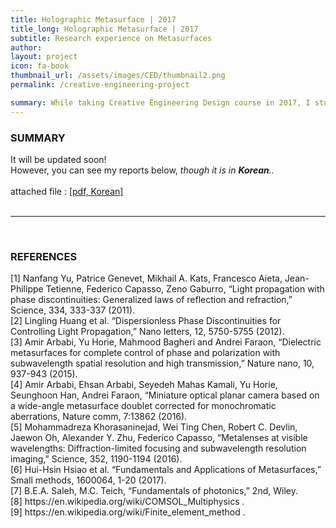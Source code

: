 ```yaml
---
title: Holographic Metasurface | 2017
title_long: Holographic Metasurface | 2017
subtitle: Research experience on Metasurfaces
author: 
layout: project
icon: fa-book
thumbnail_url: /assets/images/CED/thumbnail2.png
permalink: /creative-engineering-project

summary: While taking Creative Engineering Design course in 2017, I studied the latest research trends on metasurfaces and simulated it with COMSOL Multiphysics.
---
```

<div class="row border-top" >
  <div class="6u 12u$(mobile) padding10 padding-right20 border-right" align="left">
    <h3>SUMMARY</h3>
      It will be updated soon! <span class="fa fa-frown-open"></span><br>
      However, you can see my reports below, <font style="font-style:italic;">though it is in <b>Korean</b>..<span class="fa fa-sad-cry"></span></font>
      <br>
      <br>
      attached file : <a href="assets/files/reports_CED_Suyeon_Choi.pdf">[pdf, Korean]</a>
      <br>
      <br>
      <hr class="color">
      <br>
      <h3>REFERENCES</h3>
      [1] Nanfang Yu, Patrice Genevet, Mikhail A. Kats, Francesco Aieta, Jean-Philippe Tetienne, Federico Capasso, Zeno Gaburro, “Light propagation with phase discontinuities: Generalized laws of reflection and refraction,” Science, 334, 333-337 (2011). <br>
      [2] Lingling Huang et al. “Dispersionless Phase Discontinuities for Controlling Light Propagation,” Nano letters, 12, 5750-5755 (2012). <br>
      [3] Amir Arbabi, Yu Horie, Mahmood Bagheri and Andrei Faraon, “Dielectric metasurfaces for complete control of phase and polarization with subwavelength spatial resolution and high transmission,” Nature nano, 10, 937-943 (2015). <br>
      [4] Amir Arbabi, Ehsan Arbabi, Seyedeh Mahas Kamali, Yu Horie, Seunghoon Han, Andrei Faraon, “Miniature optical planar camera based on a wide-angle metasurface doublet corrected for monochromatic aberrations, Nature comm, 7:13862 (2016). <br>
      [5] Mohammadreza Khorasaninejad, Wei Ting Chen, Robert C. Devlin, Jaewon Oh, Alexander Y. Zhu, Federico Capasso, “Metalenses at visible wavelengths: Diffraction-limited focusing and subwavelength resolution imaging,” Science, 352, 1190-1194 (2016). <br>
      [6] Hui-Hsin Hsiao et al. “Fundamentals and Applications of Metasurfaces,” Small methods, 1600064, 1-20 (2017). <br>
      [7] B.E.A. Saleh, M.C. Teich, “Fundamentals of photonics,” 2nd, Wiley. <br>
      [8] https://en.wikipedia.org/wiki/COMSOL_Multiphysics . <br>
      [9] https://en.wikipedia.org/wiki/Finite_element_method . <br>

  </div>

  <div class="6u 12u$(mobile) padding10 padding-left20" align="left">
  </div>
</div>

